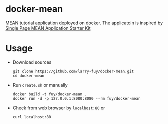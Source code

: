 docker-mean
===========

MEAN tutorial application deployed on docker. The applicatoin is inspired by [Single Page MEAN Application Starter Kit](http://scotch.io/bar-talk/setting-up-a-mean-stack-single-page-application)

Usage
=====
* Download sources
  
  ```
  git clone https://github.com/larry-fuy/docker-mean.git
  cd docker-mean 
  ```
* Run `create.sh` or manually 
  
  ```
  docker build -t fuy/docker-mean .
  docker run -d -p 127.0.0.1:8080:8080 --rm fuy/docker-mean
  ```
* Check from web browser by `localhost:80` or

  ```
  curl localhost:80
 ```
